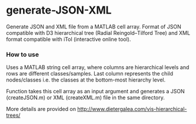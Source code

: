 # generate-JSON-XML
Generate JSON and XML file from a MATLAB cell array. Format of JSON compatible with D3 hierarchical tree (Radial Reingold–Tilford Tree) and XML format compatible with iTol (interactive online tool). 

### How to use
Uses a MATLAB string cell array, where columns are hierarchical levels and rows are different classes/samples. Last column represents the child nodes/classes i.e. the classes at the bottom-most hierarchy level. 

Function takes this cell array as an input argument and generates a JSON (createJSON.m) or XML (createXML.m) file in the same directory. 

More details are provided on http://www.dietergalea.com/vis-hierarchical-trees/
